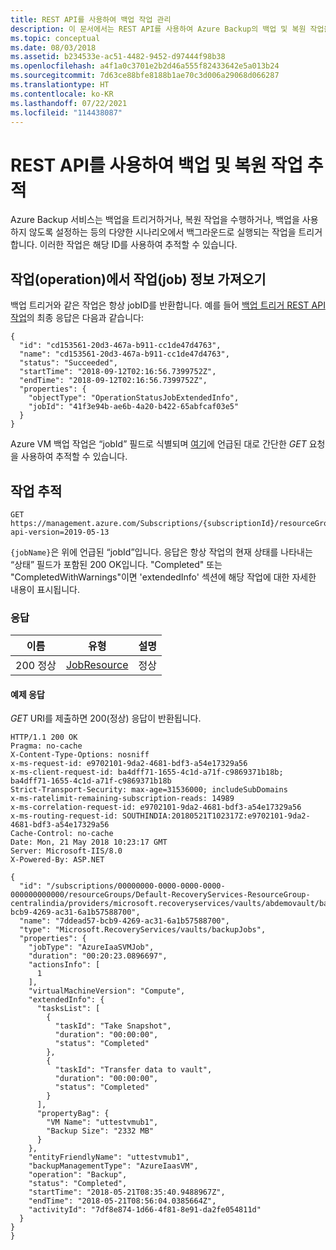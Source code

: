 ```yaml
---
title: REST API를 사용하여 백업 작업 관리
description: 이 문서에서는 REST API를 사용하여 Azure Backup의 백업 및 복원 작업을 추적하고 관리하는 방법을 알아봅니다.
ms.topic: conceptual
ms.date: 08/03/2018
ms.assetid: b234533e-ac51-4482-9452-d97444f98b38
ms.openlocfilehash: a4f1a0c3701e2b2d46a555f82433642e5a013b24
ms.sourcegitcommit: 7d63ce88bfe8188b1ae70c3d006a29068d066287
ms.translationtype: HT
ms.contentlocale: ko-KR
ms.lasthandoff: 07/22/2021
ms.locfileid: "114438087"
---
```

# <a name="track-backup-and-restore-jobs-using-rest-api"></a>REST API를 사용하여 백업 및 복원 작업 추적

Azure Backup 서비스는 백업을 트리거하거나, 복원 작업을 수행하거나, 백업을 사용하지 않도록 설정하는 등의 다양한 시나리오에서 백그라운드로 실행되는 작업을 트리거합니다. 이러한 작업은 해당 ID를 사용하여 추적할 수 있습니다.

## <a name="fetch-job-information-from-operations"></a>작업(operation)에서 작업(job) 정보 가져오기

백업 트리거와 같은 작업은 항상 jobID를 반환합니다. 예를 들어 [백업 트리거 REST API 작업](backup-azure-arm-userestapi-backupazurevms.md#example-responses-for-on-demand-backup)의 최종 응답은 다음과 같습니다:

```http
{
  "id": "cd153561-20d3-467a-b911-cc1de47d4763",
  "name": "cd153561-20d3-467a-b911-cc1de47d4763",
  "status": "Succeeded",
  "startTime": "2018-09-12T02:16:56.7399752Z",
  "endTime": "2018-09-12T02:16:56.7399752Z",
  "properties": {
    "objectType": "OperationStatusJobExtendedInfo",
    "jobId": "41f3e94b-ae6b-4a20-b422-65abfcaf03e5"
  }
}
```

Azure VM 백업 작업은 “jobId” 필드로 식별되며 [여기](/rest/api/backup/job-details)에 언급된 대로 간단한 *GET* 요청을 사용하여 추적할 수 있습니다.

## <a name="tracking-the-job"></a>작업 추적

```http
GET https://management.azure.com/Subscriptions/{subscriptionId}/resourceGroups/{resourceGroupName}/providers/Microsoft.RecoveryServices/vaults/{vaultName}/backupJobs/{jobName}?api-version=2019-05-13
```

`{jobName}`은 위에 언급된 “jobId”입니다. 응답은 항상 작업의 현재 상태를 나타내는 “상태” 필드가 포함된 200 OK입니다. "Completed" 또는 "CompletedWithWarnings"이면 'extendedInfo' 섹션에 해당 작업에 대한 자세한 내용이 표시됩니다.

### <a name="response"></a>응답

|이름  |유형  |설명  |
|---------|---------|---------|
|200 정상     | [JobResource](/rest/api/backup/job-details/get#jobresource)        | 정상        |

#### <a name="example-response"></a>예제 응답

*GET* URI를 제출하면 200(정상) 응답이 반환됩니다.

```http
HTTP/1.1 200 OK
Pragma: no-cache
X-Content-Type-Options: nosniff
x-ms-request-id: e9702101-9da2-4681-bdf3-a54e17329a56
x-ms-client-request-id: ba4dff71-1655-4c1d-a71f-c9869371b18b; ba4dff71-1655-4c1d-a71f-c9869371b18b
Strict-Transport-Security: max-age=31536000; includeSubDomains
x-ms-ratelimit-remaining-subscription-reads: 14989
x-ms-correlation-request-id: e9702101-9da2-4681-bdf3-a54e17329a56
x-ms-routing-request-id: SOUTHINDIA:20180521T102317Z:e9702101-9da2-4681-bdf3-a54e17329a56
Cache-Control: no-cache
Date: Mon, 21 May 2018 10:23:17 GMT
Server: Microsoft-IIS/8.0
X-Powered-By: ASP.NET

{
  "id": "/subscriptions/00000000-0000-0000-0000-000000000000/resourceGroups/Default-RecoveryServices-ResourceGroup-centralindia/providers/microsoft.recoveryservices/vaults/abdemovault/backupJobs/7ddead57-bcb9-4269-ac31-6a1b57588700",
  "name": "7ddead57-bcb9-4269-ac31-6a1b57588700",
  "type": "Microsoft.RecoveryServices/vaults/backupJobs",
  "properties": {
    "jobType": "AzureIaaSVMJob",
    "duration": "00:20:23.0896697",
    "actionsInfo": [
      1
    ],
    "virtualMachineVersion": "Compute",
    "extendedInfo": {
      "tasksList": [
        {
          "taskId": "Take Snapshot",
          "duration": "00:00:00",
          "status": "Completed"
        },
        {
          "taskId": "Transfer data to vault",
          "duration": "00:00:00",
          "status": "Completed"
        }
      ],
      "propertyBag": {
        "VM Name": "uttestvmub1",
        "Backup Size": "2332 MB"
      }
    },
    "entityFriendlyName": "uttestvmub1",
    "backupManagementType": "AzureIaasVM",
    "operation": "Backup",
    "status": "Completed",
    "startTime": "2018-05-21T08:35:40.9488967Z",
    "endTime": "2018-05-21T08:56:04.0385664Z",
    "activityId": "7df8e874-1d66-4f81-8e91-da2fe054811d"
  }
}
}

```
